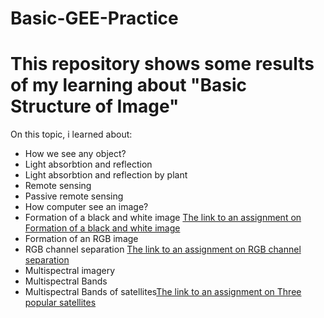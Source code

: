 # Basic-GEE-Practice
# This repository shows some results of my learning about "Basic Structure of Image"
On this topic, i learned about:


*   How we see any object?
*   Light absorbtion and reflection
*   Light absorbtion and reflection by plant
*   Remote sensing
*   Passive remote sensing
*   How computer see an image?
*   Formation of a black and white image
[The link to an assignment on Formation of a black and white image](https://github.com/Ashik-Abdullah-Chowdhury/Basic-GEE-Practice/blob/main/gray-image.png)
*   Formation of an RGB image
*   RGB channel separation
[The link to an assignment on RGB channel separation](https://github.com/Ashik-Abdullah-Chowdhury/Basic-GEE-Practice/blob/main/separated_R_G_B.png)
*   Multispectral imagery
*   Multispectral Bands
*   Multispectral Bands of satellites[The link to an assignment on Three popular satellites](https://github.com/Ashik-Abdullah-Chowdhury/Basic-GEE-Practice/blob/main/Satellite.pdf)
